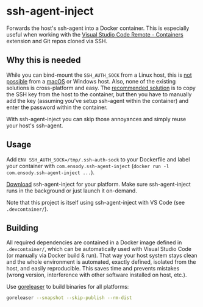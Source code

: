 # ssh-agent-inject

Forwards the host's ssh-agent into a Docker container. This is especially useful when working with the [Visual Studio Code Remote - Containers](https://code.visualstudio.com/docs/remote/containers) extension and Git repos cloned via SSH.

## Why this is needed

While you can bind-mount the `SSH_AUTH_SOCK` from a Linux host, this is [not possible](https://github.com/microsoft/vscode-remote-release/issues/106) from a [macOS](https://github.com/docker/for-mac/issues/410) or Windows host. Also, none of the existing solutions is cross-platform and easy. The [recommended solution](https://code.visualstudio.com/docs/remote/containers#_using-ssh-keys) is to copy the SSH key from the host to the container, but then you have to manually add the key (assuming you've setup ssh-agent within the container) and enter the password within the container.

With ssh-agent-inject you can skip those annoyances and simply reuse your host's ssh-agent.

## Usage

Add `ENV SSH_AUTH_SOCK=/tmp/.ssh-auth-sock` to your Dockerfile and label your container with `com.ensody.ssh-agent-inject` (`docker run -l com.ensody.ssh-agent-inject ...`).

[Download](https://github.com/ensody/ssh-agent-inject/releases) ssh-agent-inject for your platform. Make sure ssh-agent-inject runs in the background or just launch it on-demand.

Note that this project is itself using ssh-agent-inject with VS Code (see `.devcontainer/`).

## Building

All required dependencies are contained in a Docker image defined in `.devcontainer/`, which can be automatically used with Visual Studio Code (or manually via Docker build & run).
That way your host system stays clean and the whole environment is automated, exactly defined, isolated from the host, and easily reproducible.
This saves time and prevents mistakes (wrong version, interference with other software installed on host, etc.).

Use [goreleaser](https://goreleaser.com/) to build binaries for all platforms:

```bash
goreleaser --snapshot --skip-publish --rm-dist
```
